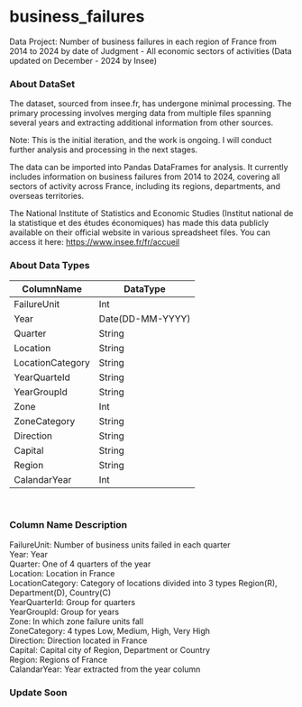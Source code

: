 # business_failures
Data Project: Number of business failures in each region of France from 2014 to 2024 by date of Judgment - All economic sectors of activities (Data updated on December - 2024 by Insee)

### About DataSet
The dataset, sourced from insee.fr, has undergone minimal processing. The primary processing involves merging data from multiple files spanning several years and extracting additional information from other sources.

Note: This is the initial iteration, and the work is ongoing. I will conduct further analysis and processing in the next stages.

The data can be imported into Pandas DataFrames for analysis. It currently includes information on business failures from 2014 to 2024, covering all sectors of activity across France, including its regions, departments, and overseas territories.

The National Institute of Statistics and Economic Studies (Institut national de la statistique et des études économiques) has made this data publicly available on their official website in various spreadsheet files. You can access it here: https://www.insee.fr/fr/accueil
### About Data Types
| ColumnName    | DataType |
| -------- | ------- |
| FailureUnit  | Int   |
| Year | Date(DD-MM-YYYY)     |
| Quarter   | String   |
| Location  | String  |
| LocationCategory | String     |
| YearQuarteId   | String  |
| YearGroupId | String   |
| Zone | Int     |
| ZoneCategory   | String   |
| Direction  | String  |
| Capital  | String  |
| Region  | String  |
| CalandarYear  | Int  |



<br>

### Column Name Description
FailureUnit: Number of business units failed in each quarter <br>
Year: Year <br>
Quarter: One of 4 quarters of the year <br>
Location: Location in France <br>
LocationCategory: Category of locations divided into 3 types Region(R), Department(D), Country(C) <br>
YearQuarterId: Group for quarters <br>
YearGroupId: Group for years <br>
Zone: In which zone failure units fall <br>
ZoneCategory: 4 types Low, Medium, High, Very High <br>
Direction: Direction located in France <br>
Capital: Capital city of Region, Department or Country<br>
Region: Regions of France <br>
CalandarYear: Year extracted from the year column
### Update Soon
